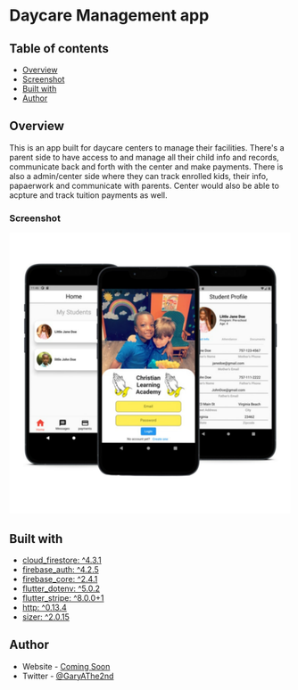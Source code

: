 # Daycare Management app

## Table of contents

- [Overview](#overview)
- [Screenshot](#screenshot)
- [Built with](#built-with)
- [Author](#author)

## Overview

This is an app built for daycare centers to manage their facilities. There's a parent side to have access to and manage all their child info and records, communicate back and forth with the center and make payments. There is also a admin/center side where they can track enrolled kids, their info, papaerwork and communicate with parents. Center would also be able to acpture and track tuition payments as well.

### Screenshot

![](./assets/images/drooli%20site%20mockup.svg)

## Built with

- [cloud_firestore: ^4.3.1](https://pub.dev/packages/cloud_firestore)
- [firebase_auth: ^4.2.5](https://pub.dev/packages/firebase_auth)
- [firebase_core: ^2.4.1](https://pub.dev/packages/firebase_core)
- [flutter_dotenv: ^5.0.2](https://pub.dev/packages/flutter_dotenv)
- [flutter_stripe: ^8.0.0+1](https://pub.dev/packages/flutter_stripe)
- [http: ^0.13.4](https://pub.dev/packages/http)
- [sizer: ^2.0.15](https://pub.dev/packages/sizer)

## Author

- Website - [Coming Soon]()
- Twitter - [@GaryAThe2nd](https://www.twitter.com/GaryAThe2nd)
